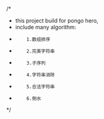 /*
*   this project build for pongo hero,
*   include many algorithm:
*         1.数组排序
*         2.完美字符串
*         3.子序列
*         4.字符串消除
*         5.合法字符串
*         6.倒水
*/
